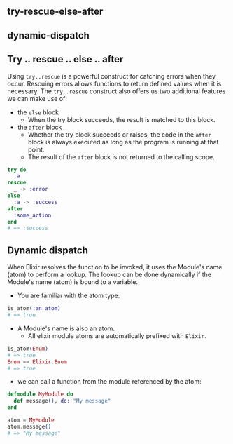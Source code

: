 ## try-rescue-else-after

## dynamic-dispatch

## Try .. rescue .. else .. after

Using `try..rescue` is a powerful construct for catching errors when they occur. Rescuing errors allows functions to return defined values when it is necessary. The `try..rescue` construct also offers us two additional features we can make use of:

- the `else` block
  - When the try block succeeds, the result is matched to this block.
- the `after` block
  - Whether the try block succeeds or raises, the code in the `after` block is always executed as long as the program is running at that point.
  - The result of the `after` block is not returned to the calling scope.

```elixir
try do
  :a
rescue
  _ -> :error
else
  :a -> :success
after
  :some_action
end
# => :success
```

## Dynamic dispatch

When Elixir resolves the function to be invoked, it uses the Module's name (atom) to perform a lookup. The lookup can be done dynamically if the Module's name (atom) is bound to a variable.

- You are familiar with the atom type:

```elixir
is_atom(:an_atom)
# => true
```

- A Module's name is also an atom.
  - All elixir module atoms are automatically prefixed with `Elixir.`

```elixir
is_atom(Enum)
# => true
Enum == Elixir.Enum
# => true
```

- we can call a function from the module referenced by the atom:

```elixir
defmodule MyModule do
  def message(), do: "My message"
end

atom = MyModule
atom.message()
# => "My message"
```
